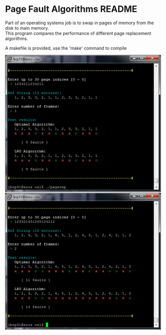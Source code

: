 # Page Fault Algorithms README #

  Part of an operating systems job is to swap in pages of memory from the disk to main memory.  
  This program compares the performance of different page replacement algorithms.
  
  A makefile is provided, use the 'make' command to compile
  
  
<img src="https://github.com/Otays/Page-fault-algorithms/blob/master/pics/2.png" />

  
<img src="https://github.com/Otays/Page-fault-algorithms/blob/master/pics/1.png" />
